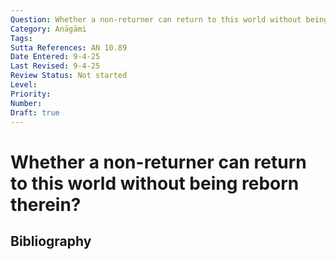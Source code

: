 ```yaml
---
Question: Whether a non-returner can return to this world without being reborn therein?
Category: Anāgāmi
Tags: 
Sutta References: AN 10.89
Date Entered: 9-4-25
Last Revised: 9-4-25
Review Status: Not started
Level: 
Priority: 
Number: 
Draft: true
---
```


# Whether a non-returner can return to this world without being reborn therein?

## Bibliography

<!-- 

Notes:



-->